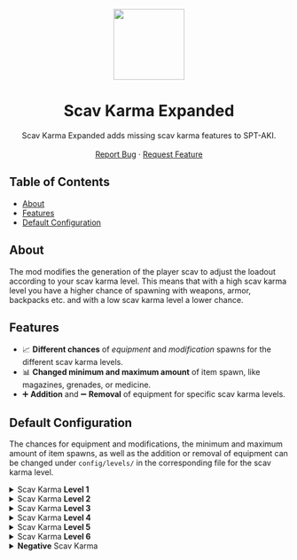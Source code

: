 <p align="center">
  <img src="https://i.imgur.com/uaTrldV.png" width="128"/>
  <h1 align="center">Scav Karma Expanded</h1>
  <p align="center">
    Scav Karma Expanded adds missing scav karma features to SPT-AKI.
    <br />
    <br />
    <a href="https://github.com/SPT-Expanded/Scav-Karma/issues">Report Bug</a>
    ·
    <a href="https://github.com/SPT-Expanded/Scav-Karma/issues">Request Feature</a>
  </p>
</p>

## Table of Contents
- [About](#about)
- [Features](#features)
- [Default Configuration](#default-configuration)

## About
The mod modifies the generation of the player scav to adjust the loadout according to your scav karma level. This means that with a high scav karma level you have a higher chance of spawning with weapons, armor, backpacks etc. and with a low scav karma level a lower chance.

## Features
* 📈 **Different chances** of _equipment_ and _modification_ spawns for the different scav karma levels.
* 📊 **Changed minimum and maximum amount** of item spawn, like magazines, grenades, or medicine.
* ➕ **Addition** and ➖ **Removal** of equipment for specific scav karma levels.

## Default Configuration
The chances for equipment and modifications, the minimum and maximum amount of item spawns, as well as the addition or removal of equipment can be changed under `config/levels/` in the corresponding file for the scav karma level.
<details>
  <summary>Scav Karma <b>Level 1</b></summary>
  <table>
    <h3>Equipment Chances</h3>
    <tr><th>Equipment Type</th><th>Chance of Spawning with in %</th></tr>
    <tr><td>Headwear</td><td>48</td></tr>
    <tr><td>Earpiece</td><td>0</td></tr>
    <tr><td>FaceCover</td><td>24</td></tr>
    <tr><td>Armor Vest</td><td>19</td></tr>
    <tr><td>Eyewear</td><td>20</td></tr>
    <tr><td>Arm Band</td><td>0</td></tr>
    <tr><td>Tactical Vest</td><td>57</td></tr>
    <tr><td>Backpack</td><td>38</td></tr>
    <tr><td>First Primary Weapon</td><td>62</td></tr>
    <tr><td>Second Primary Weapon</td><td>0</td></tr>
    <tr><td>Holster</td><td>0</td></tr>
    <tr><td>Scabbard</td><td>91</td></tr>
  </table>
  <table>
    <h3>Added Equipment</h3>
    <tr><th>Equipment Type</th><th>Item Name</th></tr>
    <tr><td>Headwear</td><td></td></tr>
    <tr><td>Earpiece</td><td></td></tr>
    <tr><td>FaceCover</td><td></td></tr>
    <tr><td>Armor Vest</td><td></td></tr>
    <tr><td>Eyewear</td><td></td></tr>
    <tr><td>Arm Band</td><td></td></tr>
    <tr><td>Tactical Vest</td><td></td></tr>
    <tr><td>Backpack</td><td></td></tr>
    <tr><td>First Primary Weapon</td><td></td></tr>
    <tr><td>Second Primary Weapon</td><td></td></tr>
    <tr><td>Holster</td><td></td></tr>
    <tr><td>Scabbard</td><td></td></tr>
  </table>
  <table>
    <h3>Removed Equipment</h3>
    <tr><th>Equipment Type</th><th>Item Name</th></tr>
    <tr><td>Headwear</td><td></td></tr>
    <tr><td>Earpiece</td><td></td></tr>
    <tr><td>FaceCover</td><td></td></tr>
    <tr><td>Armor Vest</td><td></td></tr>
    <tr><td>Eyewear</td><td></td></tr>
    <tr><td>Arm Band</td><td></td></tr>
    <tr><td>Tactical Vest</td><td></td></tr>
    <tr><td>Backpack</td><td></td></tr>
    <tr><td>First Primary Weapon</td><td></td></tr>
    <tr><td>Second Primary Weapon</td><td></td></tr>
    <tr><td>Holster</td><td></td></tr>
    <tr><td>Scabbard</td><td></td></tr>
  </table>
  <table>
    <h3>Modification Chances</h3>
    <p>More modifications are affected but here are the most important ones.</p>
    <tr><th>Mod Type</th><th>Chance of spawning with in %</th></tr>
    <tr><td>Scope</td><td>9</td></tr>
    <tr><td>Stock</td><td>46</td></tr>
    <tr><td>Foregrip</td><td>0</td></tr>
    <tr><td>Muzzel</td><td>31</td></tr>
  </table>
  <table>
    <h3>Item Minimum and Maximum</h3>
    <tr><th>Item Type</th><th>Minimum amount of spawning with</th><th>Maximum amount of spawning with</th></tr>
    <tr><td>Special Items</td><td>0</td><td>0</td></tr>
    <tr><td>Healing Items</td><td>0</td><td>1</td></tr>
    <tr><td>Loose Loot</td><td>0</td><td>2</td></tr>
    <tr><td>Magazines</td><td>1</td><td>3</td></tr>
    <tr><td>Grenades</td><td>0</td><td>1</td></tr>
  </table>
</details>
<details>
  <summary>Scav Karma <b>Level 2</b></summary>
  <table>
    <h3>Equipment Chances</h3>
    <tr><th>Equipment Type</th><th>Chance of Spawning with in %</th></tr>
    <tr><td>Headwear</td><td>50</td></tr>
    <tr><td>Earpiece</td><td>2</td></tr>
    <tr><td>FaceCover</td><td>31</td></tr>
    <tr><td>Armor Vest</td><td>26</td></tr>
    <tr><td>Eyewear</td><td>22</td></tr>
    <tr><td>Arm Band</td><td>0</td></tr>
    <tr><td>Tactical Vest</td><td>65</td></tr>
    <tr><td>Backpack</td><td>41</td></tr>
    <tr><td>First Primary Weapon</td><td>76</td></tr>
    <tr><td>Second Primary Weapon</td><td>0</td></tr>
    <tr><td>Holster</td><td>0</td></tr>
    <tr><td>Scabbard</td><td>94</td></tr>
  </table>
  <table>
    <h3>Added Equipment</h3>
    <tr><th>Equipment Type</th><th>Item Name</th></tr>
    <tr><td>Headwear</td><td></td></tr>
    <tr><td>Earpiece</td><td></td></tr>
    <tr><td>FaceCover</td><td></td></tr>
    <tr><td>Armor Vest</td><td></td></tr>
    <tr><td>Eyewear</td><td></td></tr>
    <tr><td>Arm Band</td><td></td></tr>
    <tr><td>Tactical Vest</td><td></td></tr>
    <tr><td>Backpack</td><td></td></tr>
    <tr><td>First Primary Weapon</td><td></td></tr>
    <tr><td>Second Primary Weapon</td><td></td></tr>
    <tr><td>Holster</td><td></td></tr>
    <tr><td>Scabbard</td><td></td></tr>
  </table>
  <table>
    <h3>Removed Equipment</h3>
    <tr><th>Equipment Type</th><th>Item Name</th></tr>
    <tr><td>Headwear</td><td></td></tr>
    <tr><td>Earpiece</td><td></td></tr>
    <tr><td>FaceCover</td><td></td></tr>
    <tr><td>Armor Vest</td><td></td></tr>
    <tr><td>Eyewear</td><td></td></tr>
    <tr><td>Arm Band</td><td></td></tr>
    <tr><td>Tactical Vest</td><td></td></tr>
    <tr><td>Backpack</td><td></td></tr>
    <tr><td>First Primary Weapon</td><td></td></tr>
    <tr><td>Second Primary Weapon</td><td></td></tr>
    <tr><td>Holster</td><td></td></tr>
    <tr><td>Scabbard</td><td></td></tr>
  </table>
  <table>
    <h3>Modification Chances</h3>
    <p>More modifications are affected but here are the most important ones.</p>
    <tr><th>Mod Type</th><th>Chance of spawning with in %</th></tr>
    <tr><td>Scope</td><td>11</td></tr>
    <tr><td>Stock</td><td>47</td></tr>
    <tr><td>Foregrip</td><td>5</td></tr>
    <tr><td>Muzzel</td><td>35</td></tr>
  </table>
  <table>
    <h3>Item Minimum and Maximum</h3>
    <tr><th>Item Type</th><th>Minimum amount of spawning with</th><th>Maximum amount of spawning with</th></tr>
    <tr><td>Special Items</td><td>0</td><td>0</td></tr>
    <tr><td>Healing Items</td><td>0</td><td>2</td></tr>
    <tr><td>Loose Loot</td><td>1</td><td>3</td></tr>
    <tr><td>Magazines</td><td>1</td><td>3</td></tr>
    <tr><td>Grenades</td><td>0</td><td>2</td></tr>
  </table>
</details>
<details>
  <summary>Scav Karma <b>Level 3</b></summary>
  <table>
    <h3>Equipment Chances</h3>
    <tr><th>Equipment Type</th><th>Chance of Spawning with in %</th></tr>
    <tr><td>Headwear</td><td>60</td></tr>
    <tr><td>Earpiece</td><td>7</td></tr>
    <tr><td>FaceCover</td><td>38</td></tr>
    <tr><td>Armor Vest</td><td>31</td></tr>
    <tr><td>Eyewear</td><td>26</td></tr>
    <tr><td>Arm Band</td><td>0</td></tr>
    <tr><td>Tactical Vest</td><td>71</td></tr>
    <tr><td>Backpack</td><td>52</td></tr>
    <tr><td>First Primary Weapon</td><td>80</td></tr>
    <tr><td>Second Primary Weapon</td><td>0</td></tr>
    <tr><td>Holster</td><td>3</td></tr>
    <tr><td>Scabbard</td><td>96</td></tr>
  </table>
  <table>
    <h3>Added Equipment</h3>
    <tr><th>Equipment Type</th><th>Item Name</th></tr>
    <tr><td>Headwear</td><td></td></tr>
    <tr><td>Earpiece</td><td></td></tr>
    <tr><td>FaceCover</td><td></td></tr>
    <tr><td>Armor Vest</td><td></td></tr>
    <tr><td>Eyewear</td><td></td></tr>
    <tr><td>Arm Band</td><td></td></tr>
    <tr><td>Tactical Vest</td><td></td></tr>
    <tr><td>Backpack</td><td></td></tr>
    <tr><td>First Primary Weapon</td><td></td></tr>
    <tr><td>Second Primary Weapon</td><td></td></tr>
    <tr><td>Holster</td><td></td></tr>
    <tr><td>Scabbard</td><td></td></tr>
  </table>
  <table>
    <h3>Removed Equipment</h3>
    <tr><th>Equipment Type</th><th>Item Name</th></tr>
    <tr><td>Headwear</td><td></td></tr>
    <tr><td>Earpiece</td><td></td></tr>
    <tr><td>FaceCover</td><td></td></tr>
    <tr><td>Armor Vest</td><td></td></tr>
    <tr><td>Eyewear</td><td></td></tr>
    <tr><td>Arm Band</td><td></td></tr>
    <tr><td>Tactical Vest</td><td></td></tr>
    <tr><td>Backpack</td><td></td></tr>
    <tr><td>First Primary Weapon</td><td></td></tr>
    <tr><td>Second Primary Weapon</td><td></td></tr>
    <tr><td>Holster</td><td></td></tr>
    <tr><td>Scabbard</td><td></td></tr>
  </table>
  <table>
    <h3>Modification Chances</h3>
    <p>More modifications are affected but here are the most important ones.</p>
    <tr><th>Mod Type</th><th>Chance of spawning with in %</th></tr>
    <tr><td>Scope</td><td>19</td></tr>
    <tr><td>Stock</td><td>51</td></tr>
    <tr><td>Foregrip</td><td>13</td></tr>
    <tr><td>Muzzel</td><td>43</td></tr>
  </table>
  <table>
    <h3>Item Minimum and Maximum</h3>
    <tr><th>Item Type</th><th>Minimum amount of spawning with</th><th>Maximum amount of spawning with</th></tr>
    <tr><td>Special Items</td><td>0</td><td>0</td></tr>
    <tr><td>Healing Items</td><td>1</td><td>0</td></tr>
    <tr><td>Loose Loot</td><td>1</td><td>4</td></tr>
    <tr><td>Magazines</td><td>1</td><td>4</td></tr>
    <tr><td>Grenades</td><td>0</td><td>3</td></tr>
  </table>
</details>
<details>
  <summary>Scav Karma <b>Level 4</b></summary>
  <table>
    <h3>Equipment Chances</h3>
    <tr><th>Equipment Type</th><th>Chance of Spawning with in %</th></tr>
    <tr><td>Headwear</td><td>74</td></tr>
    <tr><td>Earpiece</td><td>14</td></tr>
    <tr><td>FaceCover</td><td>41</td></tr>
    <tr><td>Armor Vest</td><td>36</td></tr>
    <tr><td>Eyewear</td><td>29</td></tr>
    <tr><td>Arm Band</td><td>0</td></tr>
    <tr><td>Tactical Vest</td><td>82</td></tr>
    <tr><td>Backpack</td><td>63</td></tr>
    <tr><td>First Primary Weapon</td><td>89</td></tr>
    <tr><td>Second Primary Weapon</td><td>0</td></tr>
    <tr><td>Holster</td><td>6</td></tr>
    <tr><td>Scabbard</td><td>100</td></tr>
  </table>
  <table>
    <h3>Added Equipment</h3>
    <tr><th>Equipment Type</th><th>Item Name</th></tr>
    <tr><td>Headwear</td><td></td></tr>
    <tr><td>Earpiece</td><td></td></tr>
    <tr><td>FaceCover</td><td></td></tr>
    <tr><td>Armor Vest</td><td></td></tr>
    <tr><td>Eyewear</td><td></td></tr>
    <tr><td>Arm Band</td><td></td></tr>
    <tr><td>Tactical Vest</td><td></td></tr>
    <tr><td>Backpack</td><td></td></tr>
    <tr><td>First Primary Weapon</td><td></td></tr>
    <tr><td>Second Primary Weapon</td><td></td></tr>
    <tr><td>Holster</td><td></td></tr>
    <tr><td>Scabbard</td><td></td></tr>
  </table>
  <table>
    <h3>Removed Equipment</h3>
    <tr><th>Equipment Type</th><th>Item Name</th></tr>
    <tr><td>Headwear</td><td></td></tr>
    <tr><td>Earpiece</td><td></td></tr>
    <tr><td>FaceCover</td><td></td></tr>
    <tr><td>Armor Vest</td><td></td></tr>
    <tr><td>Eyewear</td><td></td></tr>
    <tr><td>Arm Band</td><td></td></tr>
    <tr><td>Tactical Vest</td><td></td></tr>
    <tr><td>Backpack</td><td></td></tr>
    <tr><td>First Primary Weapon</td><td></td></tr>
    <tr><td>Second Primary Weapon</td><td></td></tr>
    <tr><td>Holster</td><td></td></tr>
    <tr><td>Scabbard</td><td></td></tr>
  </table>
  <table>
    <h3>Modification Chances</h3>
    <p>More modifications are affected but here are the most important ones.</p>
    <tr><th>Mod Type</th><th>Chance of spawning with in %</th></tr>
    <tr><td>Scope</td><td>26</td></tr>
    <tr><td>Stock</td><td>60</td></tr>
    <tr><td>Foregrip</td><td>21</td></tr>
    <tr><td>Muzzel</td><td>51</td></tr>
  </table>
  <table>
    <h3>Item Minimum and Maximum</h3>
    <tr><th>Item Type</th><th>Minimum amount of spawning with</th><th>Maximum amount of spawning with</th></tr>
    <tr><td>Special Items</td><td>0</td><td>1</td></tr>
    <tr><td>Healing Items</td><td>1</td><td>3</td></tr>
    <tr><td>Loose Loot</td><td>2</td><td>4</td></tr>
    <tr><td>Magazines</td><td>2</td><td>4</td></tr>
    <tr><td>Grenades</td><td>1</td><td>3</td></tr>
  </table>
</details>
<details>
  <summary>Scav Karma <b>Level 5</b></summary>
  <table>
    <h3>Equipment Chances</h3>
    <tr><th>Equipment Type</th><th>Chance of Spawning with in %</th></tr>
    <tr><td>Headwear</td><td>81</td></tr>
    <tr><td>Earpiece</td><td>17</td></tr>
    <tr><td>FaceCover</td><td>48</td></tr>
    <tr><td>Armor Vest</td><td>44</td></tr>
    <tr><td>Eyewear</td><td>31</td></tr>
    <tr><td>Arm Band</td><td>0</td></tr>
    <tr><td>Tactical Vest</td><td>89</td></tr>
    <tr><td>Backpack</td><td>68</td></tr>
    <tr><td>First Primary Weapon</td><td>92</td></tr>
    <tr><td>Second Primary Weapon</td><td>0</td></tr>
    <tr><td>Holster</td><td>12</td></tr>
    <tr><td>Scabbard</td><td>100</td></tr>
  </table>
  <table>
    <h3>Added Equipment</h3>
    <tr><th>Equipment Type</th><th>Item Name</th></tr>
    <tr><td>Headwear</td><td></td></tr>
    <tr><td>Earpiece</td><td></td></tr>
    <tr><td>FaceCover</td><td></td></tr>
    <tr><td>Armor Vest</td><td></td></tr>
    <tr><td>Eyewear</td><td></td></tr>
    <tr><td>Arm Band</td><td></td></tr>
    <tr><td>Tactical Vest</td><td></td></tr>
    <tr><td>Backpack</td><td></td></tr>
    <tr><td>First Primary Weapon</td><td></td></tr>
    <tr><td>Second Primary Weapon</td><td></td></tr>
    <tr><td>Holster</td><td></td></tr>
    <tr><td>Scabbard</td><td></td></tr>
  </table>
  <table>
    <h3>Removed Equipment</h3>
    <tr><th>Equipment Type</th><th>Item Name</th></tr>
    <tr><td>Headwear</td><td></td></tr>
    <tr><td>Earpiece</td><td></td></tr>
    <tr><td>FaceCover</td><td></td></tr>
    <tr><td>Armor Vest</td><td></td></tr>
    <tr><td>Eyewear</td><td></td></tr>
    <tr><td>Arm Band</td><td></td></tr>
    <tr><td>Tactical Vest</td><td></td></tr>
    <tr><td>Backpack</td><td></td></tr>
    <tr><td>First Primary Weapon</td><td></td></tr>
    <tr><td>Second Primary Weapon</td><td></td></tr>
    <tr><td>Holster</td><td></td></tr>
    <tr><td>Scabbard</td><td></td></tr>
  </table>
  <table>
    <h3>Modification Chances</h3>
    <p>More modifications are affected but here are the most important ones.</p>
    <tr><th>Mod Type</th><th>Chance of spawning with in %</th></tr>
    <tr><td>Scope</td><td>34</td></tr>
    <tr><td>Stock</td><td>78</td></tr>
    <tr><td>Foregrip</td><td>25</td></tr>
    <tr><td>Muzzel</td><td>56</td></tr>
  </table>
  <table>
    <h3>Item Minimum and Maximum</h3>
    <tr><th>Item Type</th><th>Minimum amount of spawning with</th><th>Maximum amount of spawning with</th></tr>
    <tr><td>Special Items</td><td>0</td><td>1</td></tr>
    <tr><td>Healing Items</td><td>2</td><td>3</td></tr>
    <tr><td>Loose Loot</td><td>2</td><td>4</td></tr>
    <tr><td>Magazines</td><td>3</td><td>4</td></tr>
    <tr><td>Grenades</td><td>2</td><td>3</td></tr>
  </table>
</details>
<details>
  <summary>Scav Karma <b>Level 6</b></summary>
  <table>
    <h3>Equipment Chances</h3>
    <tr><th>Equipment Type</th><th>Chance of Spawning with in %</th></tr>
    <tr><td>Headwear</td><td>90</td></tr>
    <tr><td>Earpiece</td><td>26</td></tr>
    <tr><td>FaceCover</td><td>52</td></tr>
    <tr><td>Armor Vest</td><td>53</td></tr>
    <tr><td>Eyewear</td><td>37</td></tr>
    <tr><td>Arm Band</td><td>0</td></tr>
    <tr><td>Tactical Vest</td><td>100</td></tr>
    <tr><td>Backpack</td><td>70</td></tr>
    <tr><td>First Primary Weapon</td><td>100</td></tr>
    <tr><td>Second Primary Weapon</td><td>8</td></tr>
    <tr><td>Holster</td><td>16</td></tr>
    <tr><td>Scabbard</td><td>100</td></tr>
  </table>
  <table>
    <h3>Added Equipment</h3>
    <tr><th>Equipment Type</th><th>Item Name</th></tr>
    <tr><td>Headwear</td><td></td></tr>
    <tr><td>Earpiece</td><td></td></tr>
    <tr><td>FaceCover</td><td></td></tr>
    <tr><td>Armor Vest</td><td></td></tr>
    <tr><td>Eyewear</td><td></td></tr>
    <tr><td>Arm Band</td><td></td></tr>
    <tr><td>Tactical Vest</td><td></td></tr>
    <tr><td>Backpack</td><td></td></tr>
    <tr><td>First Primary Weapon</td><td></td></tr>
    <tr><td>Second Primary Weapon</td><td></td></tr>
    <tr><td>Holster</td><td></td></tr>
    <tr><td>Scabbard</td><td></td></tr>
  </table>
  <table>
    <h3>Removed Equipment</h3>
    <tr><th>Equipment Type</th><th>Item Name</th></tr>
    <tr><td>Headwear</td><td></td></tr>
    <tr><td>Earpiece</td><td></td></tr>
    <tr><td>FaceCover</td><td></td></tr>
    <tr><td>Armor Vest</td><td></td></tr>
    <tr><td>Eyewear</td><td></td></tr>
    <tr><td>Arm Band</td><td></td></tr>
    <tr><td>Tactical Vest</td><td></td></tr>
    <tr><td>Backpack</td><td></td></tr>
    <tr><td>First Primary Weapon</td><td></td></tr>
    <tr><td>Second Primary Weapon</td><td></td></tr>
    <tr><td>Holster</td><td></td></tr>
    <tr><td>Scabbard</td><td></td></tr>
  </table>
  <table>
    <h3>Modification Chances</h3>
    <p>More modifications are affected but here are the most important ones.</p>
    <tr><th>Mod Type</th><th>Chance of spawning with in %</th></tr>
    <tr><td>Scope</td><td></td></tr>
    <tr><td>Stock</td><td></td></tr>
    <tr><td>Foregrip</td><td></td></tr>
    <tr><td>Muzzel</td><td></td></tr>
  </table>
  <table>
    <h3>Item Minimum and Maximum</h3>
    <tr><th>Item Type</th><th>Minimum amount of spawning with</th><th>Maximum amount of spawning with</th></tr>
    <tr><td>Special Items</td><td></td><td></td></tr>
    <tr><td>Healing Items</td><td></td><td></td></tr>
    <tr><td>Loose Loot</td><td></td><td></td></tr>
    <tr><td>Magazines</td><td></td><td></td></tr>
    <tr><td>Grenades</td><td></td><td></td></tr>
  </table>
</details>
<details>
  <summary><b>Negative</b> Scav Karma</summary>
  <table>
    <h3>Equipment Chances</h3>
    <tr><th>Equipment Type</th><th>Chance of Spawning with in %</th></tr>
    <tr><td>Headwear</td><td>38</td></tr>
    <tr><td>Earpiece</td><td>0</td></tr>
    <tr><td>FaceCover</td><td>21</td></tr>
    <tr><td>Armor Vest</td><td>17</td></tr>
    <tr><td>Eyewear</td><td>10</td></tr>
    <tr><td>Arm Band</td><td>0</td></tr>
    <tr><td>Tactical Vest</td><td>45</td></tr>
    <tr><td>Backpack</td><td>33</td></tr>
    <tr><td>First Primary Weapon</td><td>51</td></tr>
    <tr><td>Second Primary Weapon</td><td>0</td></tr>
    <tr><td>Holster</td><td>0</td></tr>
    <tr><td>Scabbard</td><td>90</td></tr>
  </table>
  <table>
    <h3>Removed Equipment</h3>
    <tr><th>Equipment Type</th><th>Item Name</th></tr>
    <tr><td>FaceCover</td><td>Pestily plague mask,<br>GP-7</td></tr>
    <tr><td>Armor Vest</td><td>MF-UNTAR,<br>BNTI Gzhel-K,<br>BNTI Kirasa-N,<br>6B13,<br>NFM THOR</td></tr>
    <tr><td>Tactical Vest</td><td>Crye Precision AVS,<br>BlackRock,<br>ANA Tactical Alpha,<br>WARTECH MK3 TV-104,<br>6B5-15 Zh-86 Uley,<br>Belt-A + Belt-B,<br>Azimut SS "Zhuk"</td></tr>
    <tr><td>Backpack</td><td>Flyye MBSS,<br>Scav backpack,<br>Pilgrim,<br>Hazard 4 Pillbox</td></tr>
    <tr><td>First Primary Weapon</td><td>AK-74N,<br>AKS-74N,<br>AK-74M,<br>AK-105</td></tr>
    <tr><td>Holster</td><td>SIG P226R</td></tr>
  </table>
  <table>
    <h3>Modification Chances</h3>
    <p>More modifications are affected but here are the most important ones.</p>
    <tr><th>Mod Type</th><th>Chance of spawning with in %</th></tr>
    <tr><td>Scope</td><td>0</td></tr>
    <tr><td>Stock</td><td>33</td></tr>
    <tr><td>Foregrip</td><td>0</td></tr>
    <tr><td>Muzzel</td><td>25</td></tr>
  </table>
  <table>
    <h3>Item Minimum and Maximum</h3>
    <tr><th>Item Type</th><th>Minimum amount of spawning with</th><th>Maximum amount of spawning with</th></tr>
    <tr><td>Special Items</td><td>0</td><td>0</td></tr>
    <tr><td>Healing Items</td><td>0</td><td>1</td></tr>
    <tr><td>Loose Loot</td><td>1</td><td>2</td></tr>
    <tr><td>Magazines</td><td>1</td><td>2</td></tr>
    <tr><td>Grenades</td><td>0</td><td>0</td></tr>
  </table>
</details>
